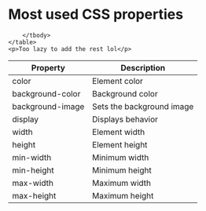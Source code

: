 <html lang="en">

<head>
    <meta charset="UTF-8">
    <meta http-equiv="X-UA-Compatible" content="IE=edge">
    <meta name="viewport" content="width=device-width, initial-scale=1.0">
    <title>Cheat Sheet - CSS Properties</title>
    <link rel="stylesheet" href="./styles.css">
</head>

<body>
    <h1>Most used CSS properties</h1>
    <table class="table">
        <thead class="header">
            <tr>
                <th>Property</th>
                <th>Description</th>
            </tr>
        </thead>
        <tbody>
            <tr>
                <td>color</td>
                <td>Element color</td>
            </tr>
            <tr>
                <td>background-color</td>
                <td>Background color</td>
            </tr>
            <tr>
                <td>background-image</td>
                <td>Sets the background image</td>
            </tr>
            <tr>
                <td>display</td>
                <td>Displays behavior</td>
            </tr>
            <tr>
                <td>width</td>
                <td>Element width</td>
            </tr>
            <tr>
                <td>height </td>
                <td>Element height</td>
            </tr>
            <tr>
                <td>min-width </td>
                <td>Minimum width</td>
            </tr>
            <tr>
                <td>min-height </td>
                <td>Minimum height</td>
            </tr>
            <tr>
                <td>max-width </td>
                <td>Maximum width</td>
            </tr>
            <tr>
                <td>max-height </td>
                <td> Maximum height</td>
            </tr>


        </tbody>
    </table>
    <p>Too lazy to add the rest lol</p>

</body>

</html>
